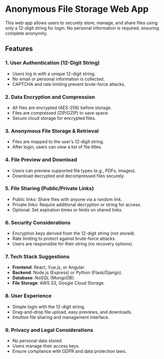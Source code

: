 # Anonymous File Storage Web App

This web app allows users to securely store, manage, and share files using only a 12-digit string for login. No personal information is required, ensuring complete anonymity.

## Features

### 1. User Authentication (12-Digit String)

- Users log in with a unique 12-digit string.
- No email or personal information is collected.
- CAPTCHA and rate limiting prevent brute-force attacks.

### 2. Data Encryption and Compression

- All files are encrypted (AES-256) before storage.
- Files are compressed (ZIP/GZIP) to save space.
- Secure cloud storage for encrypted files.

### 3. Anonymous File Storage & Retrieval

- Files are mapped to the user’s 12-digit string.
- After login, users can view a list of file titles.

### 4. File Preview and Download

- Users can preview supported file types (e.g., PDFs, images).
- Download decrypted and decompressed files securely.

### 5. File Sharing (Public/Private Links)

- Public links: Share files with anyone via a random link.
- Private links: Require additional decryption or string for access.
- Optional: Set expiration times or limits on shared links.

### 6. Security Considerations

- Encryption keys derived from the 12-digit string (not stored).
- Rate limiting to protect against brute-force attacks.
- Users are responsible for their string (no recovery options).

### 7. Tech Stack Suggestions

- **Frontend**: React, Vue.js, or Angular.
- **Backend**: Node.js (Express) or Python (Flask/Django).
- **Database**: NoSQL (MongoDB).
- **File Storage**: AWS S3, Google Cloud Storage.

### 8. User Experience

- Simple login with the 12-digit string.
- Drag-and-drop file upload, easy previews, and downloads.
- Intuitive file sharing and management interface.

### 9. Privacy and Legal Considerations

- No personal data stored.
- Users manage their access keys.
- Ensure compliance with GDPR and data protection laws.
